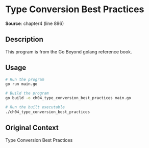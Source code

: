 # Type Conversion Best Practices

**Source**: chapter4 (line 896)

## Description

This program is from the Go Beyond golang reference book.

## Usage

```bash
# Run the program
go run main.go

# Build the program
go build -o ch04_type_conversion_best_practices main.go

# Run the built executable
./ch04_type_conversion_best_practices
```

## Original Context

Type Conversion Best Practices
